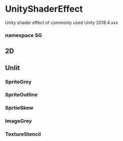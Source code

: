 # UnityShaderEffect
Unity shader effect of commonly used
Unity 2018.4.xxx

### namespace SG

## 2D

## Unlit

### SpriteGrey

### SpriteOutline

### SprtieSkew

### ImageGrey

### TextureStencil


